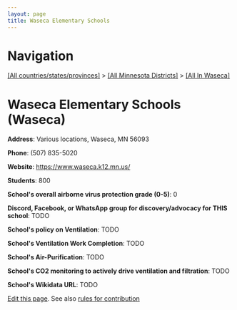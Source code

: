```yaml
---
layout: page
title: Waseca Elementary Schools
---
```

# Navigation

[[All countries/states/provinces]](../../..) > [[All Minnesota Districts]](../..) > [[All In Waseca]](..)

# Waseca Elementary Schools (Waseca)

**Address**: Various locations, Waseca, MN 56093

**Phone**: (507) 835-5020

**Website**: <https://www.waseca.k12.mn.us/>

**Students**: 800

**School's overall airborne virus protection grade (0-5)**: 0

**Discord, Facebook, or WhatsApp group for discovery/advocacy for THIS school**: TODO

**School's policy on Ventilation**: TODO

**School's Ventilation Work Completion**: TODO

**School's Air-Purification**: TODO

**School's CO2 monitoring to actively drive ventilation and filtration**: TODO

**School's Wikidata URL**: TODO


[Edit this page](https://github.com/ventilate-schools/MN/edit/main/./Waseca/Waseca_Elementary_Schools.md). See also [rules for contribution](../../../contribution-rules/)